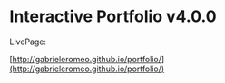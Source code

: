 # Interactive Portfolio v4.0.0

LivePage:

[http://gabrieleromeo.github.io/portfolio/](http://gabrieleromeo.github.io/portfolio/)
